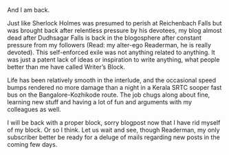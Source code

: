 And I am back.

Just like Sherlock Holmes was presumed to perish at Reichenbach Falls but was brought back after relentless pressure by his devotees, my 
blog almost dead after Dudhsagar Falls is back in the blogosphere after constant pressure from my followers (Read: my alter-ego Readerman,
he is really devoted). This self-enforced exile was not anything related to anything. It was just a patent lack of ideas or inspiration to 
write anything, what people better than me have called Writer’s Block.

Life has been relatively smooth in the interlude, and the occasional speed bumps rendered no more damage than a night in a Kerala SRTC 
sooper fast bus on the Bangalore-Kozhikode route. The job chugs along about fine, learning new stuff and having a lot of fun and arguments
with my colleagues as well.

I will be back with a proper block, sorry blogpost now that I have rid myself of my block. Or so I think. Let us wait and see, though
Readerman, my only subscriber better be ready for a deluge of mails regarding new posts in the coming few days.